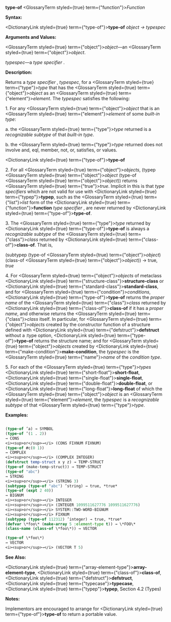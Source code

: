 **type-of** <GlossaryTerm styled={true} term={"function"}><i>Function</i></GlossaryTerm> 



**Syntax:** 



<DictionaryLink styled={true} term={"type-of"}><b>type-of</b></DictionaryLink> *object → typespec* 



**Arguments and Values:** 



<GlossaryTerm styled={true} term={"object"}><i>object</i></GlossaryTerm>—an <GlossaryTerm styled={true} term={"object"}><i>object</i></GlossaryTerm>. 



*typespec*—a *type specifier* . 



**Description:** 



Returns a *type specifier* , *typespec*, for a <GlossaryTerm styled={true} term={"type"}><i>type</i></GlossaryTerm> that has the <GlossaryTerm styled={true} term={"object"}><i>object</i></GlossaryTerm> as an <GlossaryTerm styled={true} term={"element"}><i>element</i></GlossaryTerm>. The *typespec* satisfies the following: 



1\. For any <GlossaryTerm styled={true} term={"object"}><i>object</i></GlossaryTerm> that is an <GlossaryTerm styled={true} term={"element"}><i>element</i></GlossaryTerm> of some *built-in type*: 



a. the <GlossaryTerm styled={true} term={"type"}><i>type</i></GlossaryTerm> returned is a *recognizable subtype* of that *built-in type*. 



b. the <GlossaryTerm styled={true} term={"type"}><i>type</i></GlossaryTerm> returned does not involve and, eql, member, not, or, satisfies, or values. 











<DictionaryLink styled={true} term={"type-of"}><b>type-of</b></DictionaryLink> 



2\. For all <GlossaryTerm styled={true} term={"object"}><i>objects</i></GlossaryTerm>, (typep <GlossaryTerm styled={true} term={"object"}><i>object</i></GlossaryTerm> (type-of <GlossaryTerm styled={true} term={"object"}><i>object</i></GlossaryTerm>)) returns <GlossaryTerm styled={true} term={"true"}><i>true</i></GlossaryTerm>. Implicit in this is that *type specifiers* which are not valid for use with <DictionaryLink styled={true} term={"typep"}><b>typep</b></DictionaryLink>, such as the <GlossaryTerm styled={true} term={"list"}><i>list</i></GlossaryTerm> form of the <DictionaryLink styled={true} term={"function"}><b>function</b></DictionaryLink> *type specifier* , are never returned by <DictionaryLink styled={true} term={"type-of"}><b>type-of</b></DictionaryLink>. 



3\. The <GlossaryTerm styled={true} term={"type"}><i>type</i></GlossaryTerm> returned by <DictionaryLink styled={true} term={"type-of"}><b>type-of</b></DictionaryLink> is always a *recognizable subtype* of the <GlossaryTerm styled={true} term={"class"}><i>class</i></GlossaryTerm> returned by <DictionaryLink styled={true} term={"class-of"}><b>class-of</b></DictionaryLink>. That is, 



(subtypep (type-of <GlossaryTerm styled={true} term={"object"}><i>object</i></GlossaryTerm>) (class-of <GlossaryTerm styled={true} term={"object"}><i>object</i></GlossaryTerm>)) → true, *true* 



4\. For <GlossaryTerm styled={true} term={"object"}><i>objects</i></GlossaryTerm> of metaclass <DictionaryLink styled={true} term={"structure-class"}><b>structure-class</b></DictionaryLink> or <DictionaryLink styled={true} term={"standard-class"}><b>standard-class</b></DictionaryLink>, and for <GlossaryTerm styled={true} term={"condition"}><i>conditions</i></GlossaryTerm>, <DictionaryLink styled={true} term={"type-of"}><b>type-of</b></DictionaryLink> returns the *proper name* of the <GlossaryTerm styled={true} term={"class"}><i>class</i></GlossaryTerm> returned by <DictionaryLink styled={true} term={"class-of"}><b>class-of</b></DictionaryLink> if it has a *proper name*, and otherwise returns the <GlossaryTerm styled={true} term={"class"}><i>class</i></GlossaryTerm> itself. In particular, for <GlossaryTerm styled={true} term={"object"}><i>objects</i></GlossaryTerm> created by the constructor function of a structure defined with <DictionaryLink styled={true} term={"defstruct"}><b>defstruct</b></DictionaryLink> without a :type option, <DictionaryLink styled={true} term={"type-of"}><b>type-of</b></DictionaryLink> returns the structure name; and for <GlossaryTerm styled={true} term={"object"}><i>objects</i></GlossaryTerm> created by <DictionaryLink styled={true} term={"make-condition"}><b>make-condition</b></DictionaryLink>, the *typespec* is the <GlossaryTerm styled={true} term={"name"}><i>name</i></GlossaryTerm> of the *condition type*. 



5\. For each of the <GlossaryTerm styled={true} term={"type"}><i>types</i></GlossaryTerm> <DictionaryLink styled={true} term={"short-float"}><b>short-float</b></DictionaryLink>, <DictionaryLink styled={true} term={"single-float"}><b>single-float</b></DictionaryLink>, <DictionaryLink styled={true} term={"double-float"}><b>double-float</b></DictionaryLink>, or <DictionaryLink styled={true} term={"long-float"}><b>long-float</b></DictionaryLink> of which the <GlossaryTerm styled={true} term={"object"}><i>object</i></GlossaryTerm> is an <GlossaryTerm styled={true} term={"element"}><i>element</i></GlossaryTerm>, the *typespec* is a *recognizable subtype* of that <GlossaryTerm styled={true} term={"type"}><i>type</i></GlossaryTerm>. 



**Examples:**
```lisp

(type-of ’a) → SYMBOL 
(type-of ’(1 . 2)) 
→ CONS 
<i><sup>or</sup>→</i> (CONS FIXNUM FIXNUM) 
(type-of #c(0 1)) 
→ COMPLEX 
<i><sup>or</sup>→</i> (COMPLEX INTEGER) 
(defstruct temp-struct x y z) → TEMP-STRUCT 
(type-of (make-temp-struct)) → TEMP-STRUCT 
(type-of "abc") 
→ STRING 
<i><sup>or</sup>→</i> (STRING 3) 
(subtypep (type-of "abc") ’string) → true, *true* 
(type-of (expt 2 40)) 
→ BIGNUM 
<i><sup>or</sup>→</i> INTEGER 
<i><sup>or</sup>→</i> (INTEGER 1099511627776 1099511627776) 
<i><sup>or</sup>→</i> SYSTEM::TWO-WORD-BIGNUM 
<i><sup>or</sup>→</i> FIXNUM 
(subtypep (type-of 112312) ’integer) → true, *true* 
(defvar \*foo\* (make-array 5 :element-type t)) → \*FOO\* 
(class-name (class-of \*foo\*)) → VECTOR  

(type-of \*foo\*) 
→ VECTOR 
<i><sup>or</sup>→</i> (VECTOR T 5) 

```
**See Also:** 



<DictionaryLink styled={true} term={"array-element-type"}><b>array-element-type</b></DictionaryLink>, <DictionaryLink styled={true} term={"class-of"}><b>class-of</b></DictionaryLink>, <DictionaryLink styled={true} term={"defstruct"}><b>defstruct</b></DictionaryLink>, <DictionaryLink styled={true} term={"typecase"}><b>typecase</b></DictionaryLink>, <DictionaryLink styled={true} term={"typep"}><b>typep</b></DictionaryLink>, Section 4.2 (Types) 



**Notes:** 



Implementors are encouraged to arrange for <DictionaryLink styled={true} term={"type-of"}><b>type-of</b></DictionaryLink> to return a portable value. 



